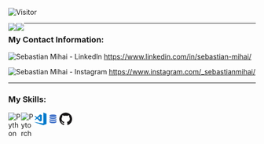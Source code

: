 ![Visitor](https://visitor-badge.laobi.icu/badge?page_id=username.repoName)


<img align = "left" src="https://github-readme-stats.vercel.app/api?username=sebastianmihai01&&show_icons=true&title_color=ffffff&icon_color=bb2acf&text_color=daf7dc&bg_color=151515"> 

<img align = "left" src = "https://github-readme-stats.vercel.app/api/top-langs/?username=sebastianmihai01&layout=compact">
<hr>


### My Contact Information:

<img alt="Sebastian Mihai - LinkedIn" width="25px" src="https://cdn.jsdelivr.net/npm/simple-icons@v3/icons/linkedin.svg" /> https://www.linkedin.com/in/sebastian-mihai/  

<img alt="Sebastian Mihai - Instagram" width="25px" src="https://cdn.jsdelivr.net/npm/simple-icons@v3/icons/instagram.svg" /> https://www.instagram.com/_sebastianmihai/
<hr>

### My Skills:  
  
<img align="left" alt="Python" width="26px" src="https://pluralsight.imgix.net/paths/python-7be70baaac.png" />
<img align="left" alt="Pytorch" width="26px" src="https://pytorch.org/assets/images/pytorch-logo.png" />
<img align="left" alt="Visual Studio Code" width="26px" src="https://raw.githubusercontent.com/github/explore/80688e429a7d4ef2fca1e82350fe8e3517d3494d/topics/visual-studio-code/visual-studio-code.png" />
<img align="left" alt="SQL" width="26px" src="https://raw.githubusercontent.com/github/explore/80688e429a7d4ef2fca1e82350fe8e3517d3494d/topics/sql/sql.png" />
<img align="left" alt="GitHub" width="26px" src="https://raw.githubusercontent.com/github/explore/78df643247d429f6cc873026c0622819ad797942/topics/github/github.png" />
  
